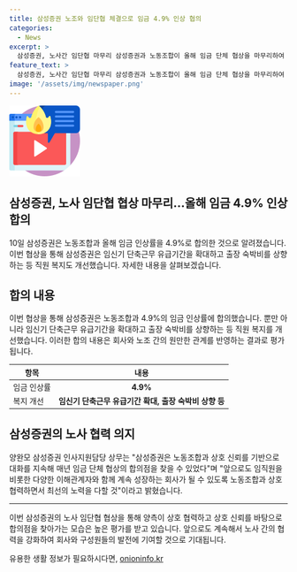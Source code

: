 ```yaml
---
title: 삼성증권 노조와 임단협 체결으로 임금 4.9% 인상 협의
categories:
  - News
excerpt: >
  삼성증권, 노사간 임단협 마무리 삼성증권과 노동조합이 올해 임금 단체 협상을 마무리하여 임금 인상률 4.9%로 합의했다. 뿐만 아니라, 임신기 단축근무 유급기간을 확대하고 출장 숙박비 지원을 상향하는 등 직원 복지도 개선됐다. 삼성증권은 상호 신뢰를 바탕으로 갈등 없이 임금 교섭을 마무리하며 앞으로도 노동조합과의 협력을 강화하기로 했다.
feature_text: >
  삼성증권, 노사간 임단협 마무리 삼성증권과 노동조합이 올해 임금 단체 협상을 마무리하여 임금 인상률 4.9%로 합의했다. 뿐만 아니라, 임신기 단축근무 유급기간을 확대하고 출장 숙박비 지원을 상향하는 등 직원 복지도 개선됐다. 삼성증권은 상호 신뢰를 바탕으로 갈등 없이 임금 교섭을 마무리하며 앞으로도 노동조합과의 협력을 강화하기로 했다.
image: '/assets/img/newspaper.png'
---
```


<p><img src="/assets/img/news.png" alt="rentncar 속보" /></p>

<h2 data-ke-size="size26">삼성증권, 노사 임단협 협상 마무리…올해 임금 4.9% 인상 합의</h2>

<p data-ke-size="size16">10일 삼성증권은 노동조합과 올해 임금 인상률을 4.9%로 합의한 것으로 알려졌습니다. 이번 협상을 통해 삼성증권은 임신기 단축근무 유급기간을 확대하고 출장 숙박비를 상향하는 등 직원 복지도 개선했습니다. 자세한 내용을 살펴보겠습니다.</p>

<h2 data-ke-size="size24">합의 내용</h2>

<p data-ke-size="size16">이번 협상을 통해 삼성증권은 노동조합과 4.9%의 임금 인상률에 합의했습니다. 뿐만 아니라 임신기 단축근무 유급기간을 확대하고 출장 숙박비를 상향하는 등 직원 복지를 개선했습니다. 이러한 합의 내용은 회사와 노조 간의 원만한 관계를 반영하는 결과로 평가됩니다.</p>

<table>
    <thead>
        <tr>
            <th>항목</th>
            <th>내용</th>
        </tr>
    </thead>
    <tbody>
        <tr>
            <td>임금 인상률</td>
            <td style="text-align: center; height: 17px;"><b>4.9%</b></td>
        </tr>
        <tr>
            <td>복지 개선</td>
            <td style="text-align: center; height: 17px;"><b>임신기 단축근무 유급기간 확대, 출장 숙박비 상향 등</b></td>
        </tr>
    </tbody>
</table>

<h2 data-ke-size="size24">삼성증권의 노사 협력 의지</h2>

<p data-ke-size="size16">양완모 삼성증권 인사지원담당 상무는 "삼성증권은 노동조합과 상호 신뢰를 기반으로 대화를 지속해 매년 임금 단체 협상의 합의점을 찾을 수 있었다"며 "앞으로도 임직원을 비롯한 다양한 이해관계자와 함께 계속 성장하는 회사가 될 수 있도록 노동조합과 상호 협력하면서 최선의 노력을 다할 것"이라고 밝혔습니다.</p>

<hr>

<p data-ke-size="size16">이번 삼성증권의 노사 임단협 협상을 통해 양측이 상호 협력하고 상호 신뢰를 바탕으로 합의점을 찾아가는 모습은 높은 평가를 받고 있습니다. 앞으로도 계속해서 노사 간의 협력을 강화하여 회사와 구성원들의 발전에 기여할 것으로 기대됩니다.</p>
유용한 생활 정보가 필요하시다면, <a href="https://onioninfo.kr" rel="dofollow">onioninfo.kr</a>


